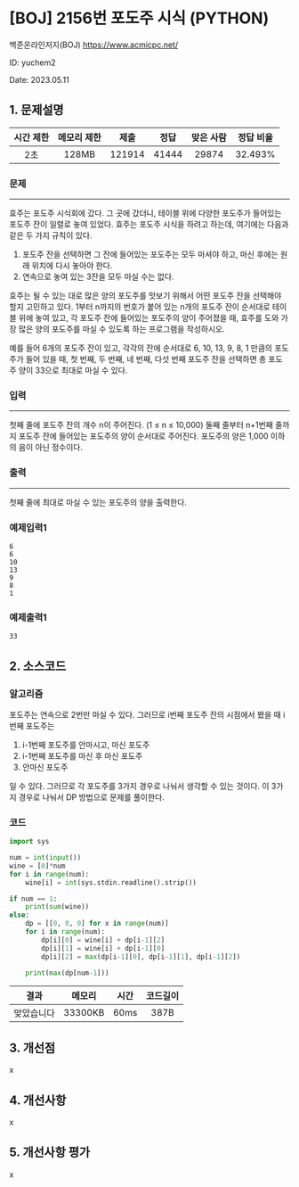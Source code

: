 # [BOJ] 2156번 포도주 시식 (PYTHON)
백준온라인저지(BOJ) https://www.acmicpc.net/

ID: yuchem2

Date: 2023.05.11
## 1. 문제설명
| 시간 제한 | 메모리 제한 | 제출  | 정답 | 맞은 사람 | 정답 비율 |
| :---: | :---: | :---: | :---: | :---: | :---: |
|  2초 |  128MB  | 121914  | 41444 | 29874 | 32.493%  |

### 문제
---
효주는 포도주 시식회에 갔다. 그 곳에 갔더니, 테이블 위에 다양한 포도주가 들어있는 포도주 잔이 일렬로 놓여 있었다. 효주는 포도주 시식을 하려고 하는데, 여기에는 다음과 같은 두 가지 규칙이 있다.

1. 포도주 잔을 선택하면 그 잔에 들어있는 포도주는 모두 마셔야 하고, 마신 후에는 원래 위치에 다시 놓아야 한다.
2. 연속으로 놓여 있는 3잔을 모두 마실 수는 없다.  

효주는 될 수 있는 대로 많은 양의 포도주를 맛보기 위해서 어떤 포도주 잔을 선택해야 할지 고민하고 있다. 1부터 n까지의 번호가 붙어 있는 n개의 포도주 잔이 순서대로 테이블 위에 놓여 있고, 각 포도주 잔에 들어있는 포도주의 양이 주어졌을 때, 효주를 도와 가장 많은 양의 포도주를 마실 수 있도록 하는 프로그램을 작성하시오. 

예를 들어 6개의 포도주 잔이 있고, 각각의 잔에 순서대로 6, 10, 13, 9, 8, 1 만큼의 포도주가 들어 있을 때, 첫 번째, 두 번째, 네 번째, 다섯 번째 포도주 잔을 선택하면 총 포도주 양이 33으로 최대로 마실 수 있다.
### 입력
---
첫째 줄에 포도주 잔의 개수 n이 주어진다. (1 ≤ n ≤ 10,000) 둘째 줄부터 n+1번째 줄까지 포도주 잔에 들어있는 포도주의 양이 순서대로 주어진다. 포도주의 양은 1,000 이하의 음이 아닌 정수이다.
### 출력
---
첫째 줄에 최대로 마실 수 있는 포도주의 양을 출력한다.
### 예제입력1
```
6
6
10
13
9
8
1
```
### 예제출력1
```
33
```
## 2. 소스코드

### 알고리즘

포도주는 연속으로 2번만 마실 수 있다. 그러므로 i번째 포도주 잔의 시점에서 봤을 때 i번째 포도주는

1. i-1번째 포도주를 안마시고, 마신 포도주
2. i-1번째 포도주를 마신 후 마신 포도주
3. 안마신 포도주  

일 수 있다. 그러므로 각 포도주를 3가지 경우로 나눠서 생각할 수 있는 것이다. 이 3가지 경우로 나눠서 DP 방법으로 문제를 풀이한다. 

### 코드
```Python
import sys

num = int(input())
wine = [0]*num
for i in range(num):
    wine[i] = int(sys.stdin.readline().strip())

if num == 1:
    print(sum(wine))
else:
    dp = [[0, 0, 0] for x in range(num)]
    for i in range(num):
        dp[i][0] = wine[i] + dp[i-1][2]
        dp[i][1] = wine[i] + dp[i-1][0]
        dp[i][2] = max(dp[i-1][0], dp[i-1][1], dp[i-1][2])

    print(max(dp[num-1]))
```
| 결과 | 메모리 | 시간 | 코드길이 |
|:---:|:-----: | :---: | :----: |
| 맞았습니다 | 33300KB | 60ms | 387B |

## 3. 개선점
x
## 4. 개선사항
x
## 5. 개선사항 평가
x
